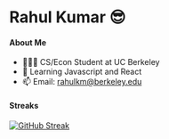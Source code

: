 # Rahul Kumar 😎

#### About Me 
- 🧑🏽‍🎓 CS/Econ Student at UC Berkeley
- 🌱 Learning Javascript and React
- 📫 Email: rahulkm@berkeley.edu

#### Streaks
  
[![GitHub Streak](https://github-readme-streak-stats.herokuapp.com?user=rahul7932&theme=github-dark&date_format=M%20j%5B%2C%20Y%5D)](https://git.io/streak-stats)
